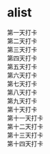 # alist 
第一天打卡 <br/>
第二天打卡 <br/>
第三天打卡 <br/>
第四天打卡 <br/>
第五天打卡 <br/>
第六天打卡 <br/>
第七天打卡 <br/>
第八天打卡 <br/>
第九天打卡 <br/>
第十天打卡 <br/>
第十一天打卡 <br/>
第十二天打卡 <br/>
第十三天打卡 <br/>
第十四天打卡 <br/>
